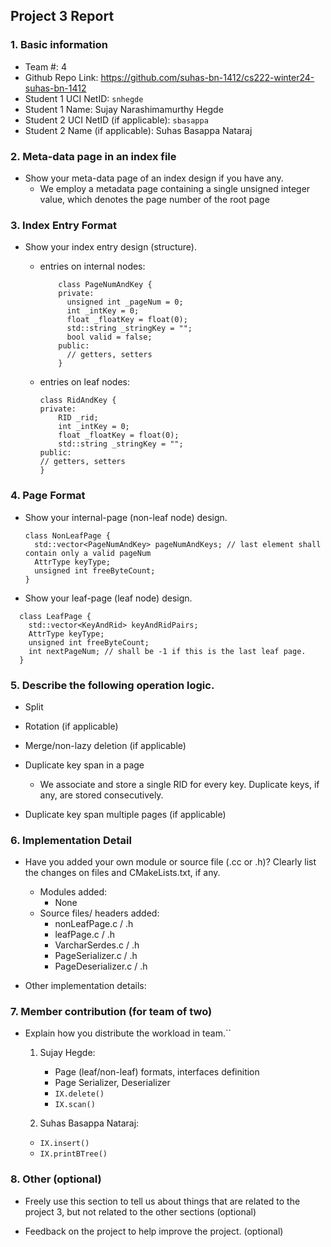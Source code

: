 ## Project 3 Report


### 1. Basic information
- Team #: 4
- Github Repo Link: https://github.com/suhas-bn-1412/cs222-winter24-suhas-bn-1412
- Student 1 UCI NetID: `snhegde`
- Student 1 Name: Sujay Narashimamurthy Hegde
- Student 2 UCI NetID (if applicable): `sbasappa`
- Student 2 Name (if applicable): Suhas Basappa Nataraj


### 2. Meta-data page in an index file
- Show your meta-data page of an index design if you have any.
  - We employ a metadata page containing a single unsigned integer value,
    which denotes the page number of the root page



### 3. Index Entry Format
- Show your index entry design (structure). 

  - entries on internal nodes:  
    ```
        class PageNumAndKey {
        private:
          unsigned int _pageNum = 0;
          int _intKey = 0;
          float _floatKey = float(0);
          std::string _stringKey = "";
          bool valid = false;
        public:
          // getters, setters
        }
    ```
  
  - entries on leaf nodes:
    ```
    class RidAndKey {
    private:
        RID _rid;
        int _intKey = 0;
        float _floatKey = float(0);
        std::string _stringKey = "";
    public:
    // getters, setters
    }
    ```


### 4. Page Format
- Show your internal-page (non-leaf node) design.
  ```
  class NonLeafPage {
    std::vector<PageNumAndKey> pageNumAndKeys; // last element shall contain only a valid pageNum
    AttrType keyType;
    unsigned int freeByteCount;
  }
  ```


- Show your leaf-page (leaf node) design.
```
  class LeafPage {
    std::vector<KeyAndRid> keyAndRidPairs;
    AttrType keyType;
    unsigned int freeByteCount;
    int nextPageNum; // shall be -1 if this is the last leaf page.
  }
  ```




### 5. Describe the following operation logic.
- Split



- Rotation (if applicable)



- Merge/non-lazy deletion (if applicable)



- Duplicate key span in a page
  - We associate and store a single RID for every key.
  Duplicate keys, if any, are stored consecutively.


- Duplicate key span multiple pages (if applicable)



### 6. Implementation Detail
- Have you added your own module or source file (.cc or .h)? 
  Clearly list the changes on files and CMakeLists.txt, if any.
  - Modules added:
    - None
  - Source files/ headers added:
      - nonLeafPage.c / .h
      - leafPage.c / .h
      - VarcharSerdes.c / .h
      - PageSerializer.c / .h
      - PageDeserializer.c / .h

- Other implementation details:



### 7. Member contribution (for team of two)
- Explain how you distribute the workload in team.``
  1. Sujay Hegde:
     - Page (leaf/non-leaf) formats, interfaces definition 
     - Page Serializer, Deserializer
     - `IX.delete()`
     - `IX.scan()`

  2. Suhas Basappa Nataraj:
    - `IX.insert()`
    - `IX.printBTree()`

### 8. Other (optional)
- Freely use this section to tell us about things that are related to the project 3, but not related to the other sections (optional)



- Feedback on the project to help improve the project. (optional)
